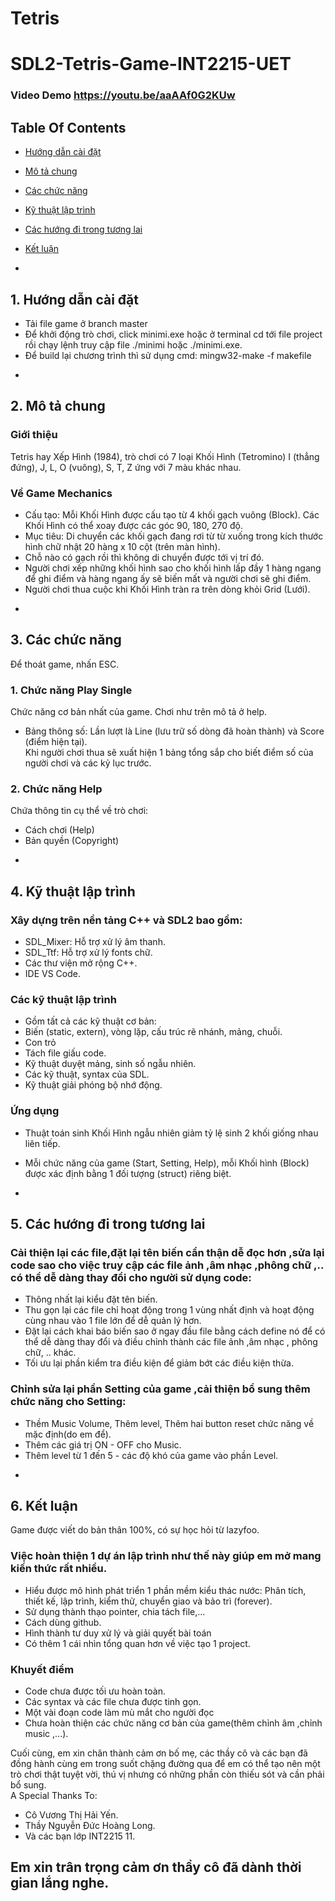 # Tetris
# SDL2-Tetris-Game-INT2215-UET
### Video Demo https://youtu.be/aaAAf0G2KUw
## Table Of Contents <br />
* [Hướng dẫn cài đặt](#setup)
* [Mô tả chung](#info)
* [Các chức năng](#detail)
* [Kỹ thuật lập trình](#tech)
* [Các hướng đi trong tương lai](#future)
* [Kết luận](#summary)

* <a name="setup"/>
## 1. Hướng dẫn cài đặt
- Tải file game ở branch master <br />
- Để khởi động trò chơi, click minimi.exe hoặc ở terminal cd tới file project rồi chạy lệnh truy cập file ./minimi hoặc ./minimi.exe. <br />
- Để build lại chương trình thì sử dụng cmd: mingw32-make -f makefile <br />
* <a name="info"/>
## 2. Mô tả chung <br />

### Giới thiệu
Tetris hay Xếp Hình (1984), trò chơi có 7 loại Khối Hình (Tetromino) I (thẳng đứng), J, L, O (vuông), S, T, Z ứng với 7 màu khác nhau. <br />

### Về Game Mechanics <br />
- Cấu tạo: Mỗi Khối Hình được cấu tạo từ 4 khối gạch vuông (Block). Các Khối Hình có thể xoay được các góc 90, 180, 270 độ. <br />
- Mục tiêu: Di chuyển các khối gạch đang rơi từ từ xuống trong kích thước hình chữ nhật 20 hàng x 10 cột (trên màn hình).  <br />
- Chỗ nào có gạch rồi thì không di chuyển được tới vị trí đó. <br />
- Người chơi xếp những khối hình sao cho khối hình lấp đầy 1 hàng ngang để ghi điểm và hàng ngang ấy sẽ biến mất và người chơi sẽ ghi điểm. <br />
- Người chơi thua cuộc khi Khối Hình tràn ra trên dòng khỏi Grid (Lưới). <br />

* <a name="detail"/>
## 3. Các chức năng
Để thoát game, nhấn ESC.<br />
### 1. Chức năng Play Single <br />
Chức năng cơ bản nhất của game. Chơi như trên mô tả ở help. <br />
- Bảng thông số: Lần lượt là Line (lưu trữ số dòng đã hoàn thành) và Score (điểm hiện tại).  <br />
Khi người chơi thua sẽ xuất hiện 1 bảng tổng sắp cho biết điểm số của người chơi và các kỷ lục trước. <br />

### 2. Chức năng Help <br />
Chứa thông tin cụ thể về trò chơi: 
- Cách chơi (Help) <br />
- Bản quyền (Copyright) <br />

* <a name="tech"/>
## 4. Kỹ thuật lập trình <br />
### Xây dựng trên nền tảng C++ và SDL2 bao gồm:<br />
- SDL_Mixer: Hỗ trợ xử lý âm thanh. <br />
- SDL_Ttf: Hỗ trợ xử lý fonts chữ. <br />
- Các thư viện mở rộng C++. <br />
- IDE VS Code. <br />

### Các kỹ thuật lập trình <br />
- Gồm tất cả các kỹ thuật cơ bản: <br />
- Biến (static, extern), vòng lặp, cấu trúc rẽ nhánh, mảng, chuỗi. <br />
- Con trỏ <br />
- Tách file giấu code.<br />
- Kỹ thuật duyệt mảng, sinh số ngẫu nhiên.<br />
- Các kỹ thuật, syntax của SDL.
- Kỹ thuật giải phóng bộ nhớ động. <br />

### Ứng dụng
- Thuật toán sinh Khối Hình ngẫu nhiên giảm tỷ lệ sinh 2 khối giống nhau liên tiếp. <br />
- Mỗi chức năng của game (Start, Setting, Help), mỗi Khối hình (Block) được xác định bằng 1 đối tượng (struct) riêng biệt.  <br />

- <a name="future"/>
## 5. Các hướng đi trong tương lai <br />
### Cải thiện lại các file,đặt lại tên biến cẩn thận dễ đọc hơn ,sửa lại code sao cho việc truy cập các file ảnh ,âm nhạc ,phông chữ ,.. có thể dễ dàng thay đổi cho người sử dụng code:<br />
- Thông nhất lại kiểu đặt tên biến. <br />
- Thu gọn lại các file chỉ hoạt động trong 1 vùng nhất định và hoạt động cùng nhau vào 1 file lớn để dễ quản lý hơn. <br />
- Đặt lại cách khai báo biến sao ở ngay đầu file bằng cách define nó để có thể dễ dàng thay đổi và điều chỉnh thành các file ảnh ,âm nhạc , phông chữ, .. khác. <br />
- Tối ưu lại phần kiểm tra điều kiện để giảm bớt các điều kiện thừa. <br />

### Chỉnh sửa lại phần Setting của game ,cải thiện bổ sung thêm chức năng cho Setting:<br />
- Thềm Music Volume, Thêm level, Thêm hai button reset chức năng về mặc định(do em để). <br />
- Thêm các giá trị ON - OFF cho Music. <br />
- Thêm level từ 1 đến 5 - các độ khó của game vào phần Level.<br />

* <a name="summary"/>
## 6. Kết luận
Game được viết do bản thân 100%, có sự học hỏi từ lazyfoo. <br />
### Việc hoàn thiện 1 dự án lập trình như thế này giúp em mở mang kiến thức rất nhiều.<br />
- Hiểu được mô hình phát triển 1 phần mềm kiểu thác nước: Phân tích, thiết kế, lập trình, kiểm thử, chuyển giao và bảo trì (forever). <br />
- Sử dụng thành thạo pointer, chia tách file,...<br />
- Cách dùng github.<br />
- Hình thành tư duy xử lý và giải quyết bài toán<br />
- Có thêm 1 cái nhìn tổng quan hơn về việc tạo 1 project. <br />

### Khuyết điểm <br />
- Code chưa được tối ưu hoàn toàn. <br />
- Các syntax và các file chưa được tinh gọn. <br />
- Một vài đoạn code làm mù mắt cho người đọc <br />
- Chưa hoàn thiện các chức năng cơ bản của game(thêm chỉnh âm ,chỉnh music ,...). <br />

Cuối cùng, em xin chân thành cảm ơn bố mẹ, các thầy cô và các bạn đã đồng hành cùng em trong suốt chặng đường qua để em có thể tạo nên một trò chơi thật tuyệt vời, thú vị nhưng có những phần còn thiếu sót và cần phải bổ sung. <br />
A Special Thanks To:<br />
- Cô Vương Thị Hải Yến.<br />
- Thầy Nguyễn Đức Hoàng Long.<br />
- Và các bạn lớp INT2215 11.<br />
## Em xin trân trọng cảm ơn thầy cô đã dành thời gian lắng nghe. <br />
